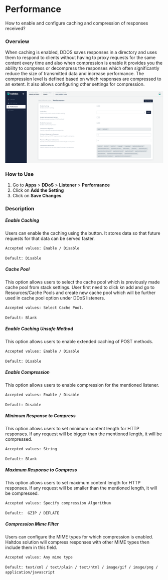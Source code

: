 # Performance
How to enable and configure caching and compression of responses received?

### Overview

When caching is enabled, DDOS saves responses in a directory and uses them to respond to clients without having to proxy requests for the same content every time and also when compression is enable it provides you the ability to compress or decompress the responses which often significantly reduce the size of transmitted data and increase performance. The compression level is defined based on which responses are compressed to an extent. It also allows configuring other settings for compression.




![performance](/img/ddos/v7/docs/performance.png)

### How to Use

1. Go to **Apps** > **DDoS** > **Listener** > **Performance**
2. Click on **Add the Setting**
3. Click on **Save Changes**.


### Description 

##### **Enable Caching**

Users can enable the caching using the button. It stores data so that future requests for that data can be served faster.

    Accepted values: Enable / Disable

    Default: Disable

##### **Cache Pool**

This option allows users to select the cache pool which is previously made cache pool from stack settings. User first need to click kn add and go to Resources/Cache Pools and create new cache pool which will be further used in cache pool option under DDoS listeners.

    Accepted values: Select Cache Pool.

    Default: Blank

##### **Enable Caching Unsafe Method**
This option allows users to enable extended caching of POST methods.

    Accepted values: Enable / Disable

    Default: Disable

##### **Enable Compression**

This option allows users to enable compression for the mentioned listener.

    Accepted values: Enable / Disable

    Default: Disable

##### **Minimum Response to Compress**
This option allows users to set minimum content length for HTTP responses. If any request will be bigger than the mentioned length, it will be compressed.

    Accepted values: String

    Default: Blank 

##### **Maximum Response to Compress**
This option allows users to set maximum content length for HTTP responses. If any request will be smaller than the mentioned length, it will be compressed.

    Accepted values: Specify compression Algorithum

    Default:  GZIP / DEFLATE

##### **Compression Mime Filter**

Users can configure the MIME types for which compression is enabled. Haltdos solution will compress responses with other MIME types then include them in this field.

    Accepted values: Any mime type

    Default: text/xml / text/plain / text/html / image/gif / image/png / application/javascript